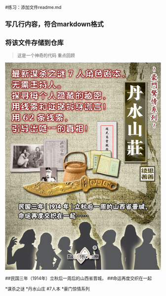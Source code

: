 #练习：添加文件readme.md
##     写几行内容，符合markdown格式
##     将该文件存储到仓库
>这是一个神奇的代码
>重点回顾

![](./01.jpg)     

##民国三年（1914年）立秋后一周后的山西省晋城，
##命运再度交织在一起

*谋杀之谜
*丹水山庄
#7人本
*豪门惊情系列
